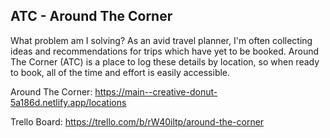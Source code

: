 ## ATC - Around The Corner

What problem am I solving? As an avid travel planner, I'm often collecting ideas and recommendations for trips which have yet to be booked. Around The Corner (ATC) is a place to log these details by location, so when ready to book, all of the time and effort is easily accessible.



Around The Corner: https://main--creative-donut-5a186d.netlify.app/locations



Trello Board: 
https://trello.com/b/rW40iltp/around-the-corner